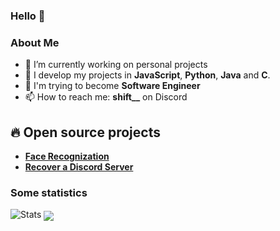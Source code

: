 ### Hello 👋

### About Me
- 🔭 I’m currently working on personal projects
- 🌱 I develop my projects in **JavaScript**, **Python**, **Java** and **C**.
- 🎯 I'm trying to become **Software Engineer**
- 📫 How to reach me: **shift__** on Discord

## 🔥 Open source projects

- **[Face Recognization](https://github.com/AtsukaDev/ReconnaissanceFaciale)**
- **[Recover a Discord Server](https://github.com/AtsukaDev/getPermsWithBot)**

### Some statistics
<img alt="Stats" src="https://github-readme-stats-sigma-five.vercel.app/api/?username=atsukadev&theme=tokyonight&layout=compact" />
<img align="center" src="https://github-readme-stats-sigma-five.vercel.app/api/top-langs/?username=atsukadev&theme=tokyonight&layout=compact"/>
